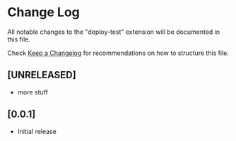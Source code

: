 # Change Log

All notable changes to the "deploy-test" extension will be documented in this file.

Check [Keep a Changelog](http://keepachangelog.com/) for recommendations on how to structure this file.

## [UNRELEASED]

- more stuff

## [0.0.1]

- Initial release